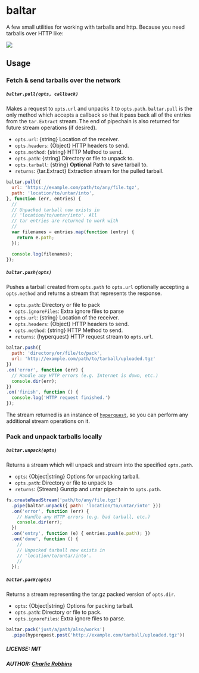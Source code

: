# baltar
A few small utilities for working with tarballs and http. Because you need tarballs over HTTP like:

![](https://i.giphy.com/media/52HjuHsfVO69q/giphy-downsized.gif)

## Usage

### Fetch & send tarballs over the network

##### `baltar.pull(opts, callback)`

Makes a request to `opts.url` and unpacks it to `opts.path`. `baltar.pull` is the only method which accepts a callback so that it pass back all of the entries from the `tar.Extract` stream. The end of pipechain is also returned for future stream operations (if desired).

- `opts.url`: {string} Location of the receiver.
- `opts.headers`: {Object} HTTP headers to send.
- `opts.method`: {string} HTTP Method to send.
- `opts.path`: {string} Directory or file to unpack to.
- `opts.tarball`: {string} **Optional** Path to save tarball to.
- `returns`: {tar.Extract} Extraction stream for the pulled tarball.

``` js
baltar.pull({
  url: 'https://example.com/path/to/any/file.tgz',
  path: 'location/to/untar/into',
}, function (err, entries) {
  //
  // Unpacked tarball now exists in
  // 'location/to/untar/into'. All
  // tar entries are returned to work with
  //
  var filenames = entries.map(function (entry) {
    return e.path;
  });

  console.log(filenames);
});
```

##### `baltar.push(opts)`

Pushes a tarball created from `opts.path` to `opts.url`
optionally accepting a `opts.method` and returns a stream
that represents the response.

- `opts.path`: Directory or file to pack
- `opts.ignoreFiles`: Extra ignore files to parse
- `opts.url`: {string} Location of the receiver.
- `opts.headers`: {Object} HTTP headers to send.
- `opts.method`: {string} HTTP Method to send.
- `returns`: {hyperquest} HTTP request stream to `opts.url`.

``` js
baltar.push({
  path: 'directory/or/file/to/pack',
  url: 'http://example.com/path/to/tarball/uploaded.tgz'
})
.on('error', function (err) {
  // Handle any HTTP errors (e.g. Internet is down, etc.)
  console.dir(err);
})
.on('finish', function () {
  console.log('HTTP request finished.')
});
```

The stream returned is an instance of [`hyperquest`](https://github.com/substack/hyperquest), so you can perform any additional stream operations on it.

### Pack and unpack tarballs locally

##### `baltar.unpack(opts)`

Returns a stream which will unpack and stream into the specified `opts.path`.

- `opts`: {Object|string} Options for unpacking tarball.
- `opts.path`: Directory or file to unpack to
- `returns`: {Stream} Gunzip and untar pipechain to `opts.path`.

``` js
fs.createReadStream('path/to/any/file.tgz')
  .pipe(baltar.unpack({ path: 'location/to/untar/into' }))
  .on('error', function (err) {
    // Handle any HTTP errors (e.g. bad tarball, etc.)
    console.dir(err);
  })
  .on('entry', function (e) { entries.push(e.path); })
  .on('done', function () {
    //
    // Unpacked tarball now exists in
    // 'location/to/untar/into'.
    //
  });
```

##### `baltar.pack(opts)`

Returns a stream representing the tar.gz packed version of `opts.dir`.

- `opts`: {Object|string} Options for packing tarball.
- `opts.path`: Directory or file to pack.
- `opts.ignoreFiles`: Extra ignore files to parse.

``` js
baltar.pack('just/a/path/also/works')
  .pipe(hyperquest.post('http://example.com/tarball/uploaded.tgz'))
```

##### LICENSE: MIT
##### AUTHOR: [Charlie Robbins](http://github.com/indexzero)
